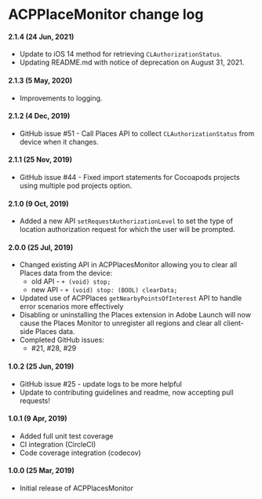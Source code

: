 # ACPPlaceMonitor change log

#### 2.1.4 (24 Jun, 2021)
- Update to iOS 14 method for retrieving `CLAuthorizationStatus`.
- Updating README.md with notice of deprecation on August 31, 2021.

#### 2.1.3 (5 May, 2020)
- Improvements to logging.

#### 2.1.2 (4 Dec, 2019)
- GitHub issue #51 - Call Places API to collect `CLAuthorizationStatus` from device when it changes.

#### 2.1.1 (25 Nov, 2019)
- GitHub issue #44 - Fixed import statements for Cocoapods projects using multiple pod projects option.

#### 2.1.0 (9 Oct, 2019)
- Added a new API `setRequestAuthorizationLevel` to set the type of location authorization request for which the user will be prompted.

#### 2.0.0 (25 Jul, 2019)
- Changed existing API in ACPPlacesMonitor allowing you to clear all Places data from the device:
  - old API - `+ (void) stop;`
  - new API - `+ (void) stop: (BOOL) clearData;`
- Updated use of ACPPlaces `getNearbyPointsOfInterest` API to handle error scenarios more effectively
- Disabling or uninstalling the Places extension in Adobe Launch will now cause the Places Monitor to unregister all regions and clear all client-side Places data.
- Completed GitHub issues:
  - #21, #28, #29

#### 1.0.2 (25 Jun, 2019)
- GitHub issue #25 - update logs to be more helpful
- Update to contributing guidelines and readme, now accepting pull requests!

#### 1.0.1 (9 Apr, 2019)
- Added full unit test coverage
- CI integration (CircleCI)
- Code coverage integration (codecov)

#### 1.0.0 (25 Mar, 2019)
- Initial release of ACPPlacesMonitor
